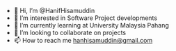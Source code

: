- 👋 Hi, I’m @HanifHisamuddin
- 👀 I’m interested in Software Project developments
- 🌱 I’m currently learning at University Malaysia Pahang 
- 💞️ I’m looking to collaborate on projects
- 📫 How to reach me hanhisamuddin@gmail.com
